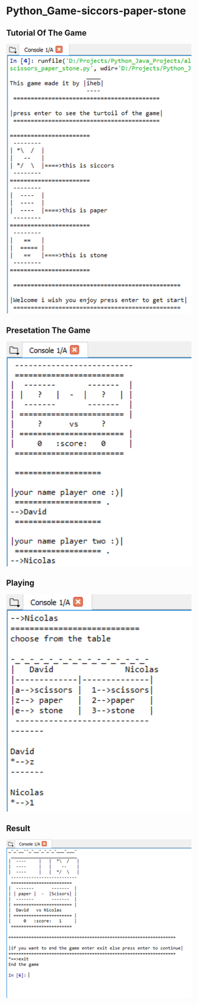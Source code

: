 # Python_Game-siccors-paper-stone
<h2>Tutorial Of The Game</h2>
<img src="images/siccors_paper_stone-tutorial_game.PNG" width="500" />

<h2>Presetation The Game</h2>
<img src="images/siccors_paper_stone-take_a_look_at_the_game_before_playing.PNG" width="500" />

<h2>Playing</h2>
<img src="images/siccors_paper_stone-playing.PNG" width="500" />

<h2>Result</h2>
<img src="images/siccors_paper_stone-result.PNG" width="500" />
